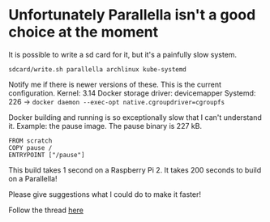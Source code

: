 # Unfortunately Parallella isn't a good choice at the moment

It is possible to write a sd card for it, but it's a painfully slow system.

`sdcard/write.sh parallella archlinux kube-systemd`

Notify me if there is newer versions of these. This is the current configuration.
Kernel: 3.14
Docker storage driver: devicemapper
Systemd: 226 -> `docker daemon --exec-opt native.cgroupdriver=cgroupfs`

Docker building and running is so exceptionally slow that I can't understand it.
Example: the pause image.
The pause binary is 227 kB.
```
FROM scratch
COPY pause /
ENTRYPOINT ["/pause"]
``` 

This build takes 1 second on a Raspberry Pi 2.
It takes 200 seconds to build on a Parallella!


Please give suggestions what I could do to make it faster!

Follow the thread [here](https://github.com/parallella/parallella-linux/issues/8)
